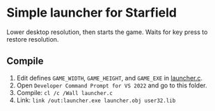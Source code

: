 # Simple launcher for Starfield

Lower desktop resolution, then starts the game.
Waits for key press to restore resolution.

## Compile

1. Edit defines `GAME_WIDTH`, `GAME_HEIGHT`, and `GAME_EXE` in [launcher.c](launcher.c).
2. Open `Developer Command Prompt for VS 2022` and go to this folder.
3. Compile: `cl /c /Wall launcher.c`
4. Link: `link /out:launcher.exe launcher.obj user32.lib`
